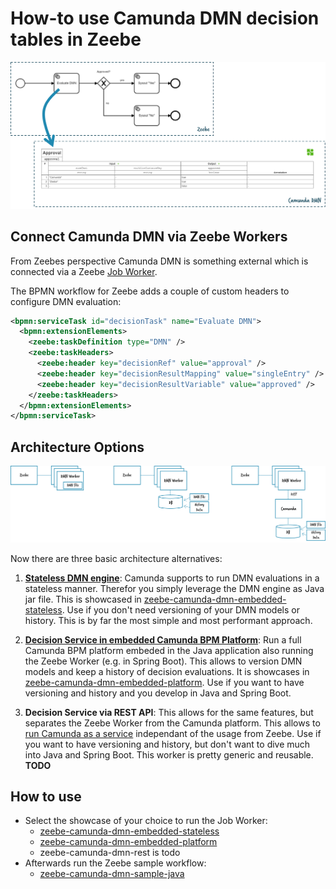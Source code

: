 # How-to use Camunda DMN decision tables in Zeebe

![](./overview.png)

## Connect Camunda DMN via Zeebe Workers

From Zeebes perspective Camunda DMN is something external which is connected via a Zeebe [Job Worker](https://docs.zeebe.io/basics/job-workers.html). 

The BPMN workflow for Zeebe adds a couple of custom headers to configure DMN evaluation:

```xml
<bpmn:serviceTask id="decisionTask" name="Evaluate DMN">
  <bpmn:extensionElements>
    <zeebe:taskDefinition type="DMN" />
    <zeebe:taskHeaders>
      <zeebe:header key="decisionRef" value="approval" />
      <zeebe:header key="decisionResultMapping" value="singleEntry" />
      <zeebe:header key="decisionResultVariable" value="approved" />
    </zeebe:taskHeaders>
  </bpmn:extensionElements>
</bpmn:serviceTask>
```

## Architecture Options

![](./approaches.png)

Now there are three basic architecture alternatives:

1. **[Stateless DMN engine](zeebe-camunda-dmn-embedded-stateless)**: Camunda supports to run DMN evaluations in a stateless manner. Therefor you simply leverage the DMN engine as Java jar file. This is showcased in [zeebe-camunda-dmn-embedded-stateless](zeebe-camunda-dmn-embedded-stateless). Use if you don't need versioning of your DMN models or history. This is by far the most simple and most performant approach.

2. **[Decision Service in embedded Camunda BPM Platform](zeebe-camunda-dmn-embedded-platform)**: Run a full Camunda BPM platform embeded in the Java application also running the Zeebe Worker (e.g. in Spring Boot). This allows to version DMN models and keep a history of decision evaluations. It is showcases in [zeebe-camunda-dmn-embedded-platform](zeebe-camunda-dmn-embedded-platform). Use if you want to have versioning and history and you develop in Java and Spring Boot.

3. **Decision Service via REST API**: This allows for the same features, but separates the Zeebe Worker from the Camunda platform. This allows to [run Camunda as a service](https://github.com/berndruecker/camunda-on-pcf/tree/master/engine-as-a-service) independant of the usage from Zeebe. Use if you want to have versioning and history, but don't want to dive much into Java and Spring Boot. This worker is pretty generic and reusable. **TODO**

## How to use

* Select the showcase of your choice to run the Job Worker:
  * [zeebe-camunda-dmn-embedded-stateless](zeebe-camunda-dmn-embedded-stateless)
  * [zeebe-camunda-dmn-embedded-platform](zeebe-camunda-dmn-embedded-platform)
  * zeebe-camunda-dmn-rest is todo
* Afterwards run the Zeebe sample workflow:
  * [zeebe-camunda-dmn-sample-java](zeebe-camunda-dmn-sample-java)
